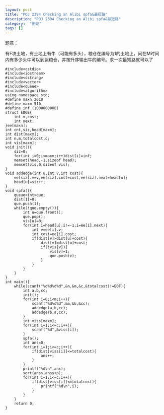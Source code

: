 ```yaml
---
layout: post
title: "POJ 2394 Checking an Alibi spfa&最短路"
description: "POJ 2394 Checking an Alibi spfa&最短路"
category:  "图论"
tags: []
---
```



题意：

有F块土地，有土地上有牛（可能有多头），粮仓在编号为1的土地上，问在M时间内有多少头牛可以到达粮仓，并按升序输出牛的编号。求一次最短路就可以了


	#include<cstdio>
	#include<iostream>
	#include<cstring>
	#include<vector>
	#include<queue>
	#include<algorithm>
	using namespace std;
	#define maxn 2010
	#define maxm 510
	#define inf (1000000000)
	struct EDGE{
		int v,cost;
		int next;
	}ee[maxn];
	int cnt,siz,head[maxm];
	int dist[maxm];
	int n,m,totalcost,c;
	int vis[maxm];
	void init(){
		siz=0;
		for(int i=0;i<maxm;i++)dist[i]=inf;
		memset(head,-1,sizeof head);
		memset(vis,0,sizeof vis);
	}
	void addedge(int u,int v,int cost){
		ee[siz].v=v,ee[siz].cost=cost,ee[siz].next=head[u];
		head[u]=siz++;
	}
	void spfa(){
		queue<int>que;
		dist[1]=0;
		que.push(1);
		while(!que.empty()){
			int u=que.front();
			que.pop();
			vis[u]=0;
			for(int i=head[u];i!=-1;i=ee[i].next){
				int v=ee[i].v;
				int cost=ee[i].cost;
				if(dist[v]>dist[u]+cost){
					dist[v]=dist[u]+cost;
					if(!vis[v]){
						vis[v]=1;
						que.push(v);
					}
				}
			}
		}
	}
	int main(){
		while(scanf("%d%d%d%d",&n,&m,&c,&totalcost)!=EOF){
			int a,b,cc;
			init();
			for(int i=0;i<m;i++){
				scanf("%d%d%d",&a,&b,&cc);
				addedge(a,b,cc);
				addedge(b,a,cc);
			}
			int viss[maxm];
			for(int i=1;i<=c;i++){
				scanf("%d",&viss[i]);
			}
			spfa();
			int ans=0;
			for(int i=1;i<=c;i++){
				if(dist[viss[i]]<=totalcost){
					ans++;
				}
			}
			printf("%d\n",ans);
			sort(anss,anss+p);
			for(int i=1;i<=c;i++){
				if(dist[viss[i]]<=totalcost){
					printf("%d\n",i);
				}
			}
		}
		return 0;
	}
